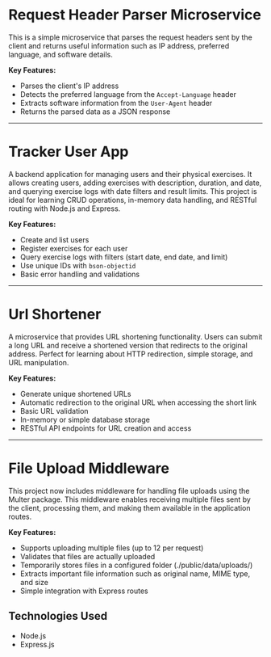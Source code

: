 # Request Header Parser Microservice

This is a simple microservice that parses the request headers sent by the client and returns useful information such as IP address, preferred language, and software details.

**Key Features:**  
- Parses the client's IP address  
- Detects the preferred language from the `Accept-Language` header  
- Extracts software information from the `User-Agent` header  
- Returns the parsed data as a JSON response  

---

# Tracker User App

A backend application for managing users and their physical exercises. It allows creating users, adding exercises with description, duration, and date, and querying exercise logs with date filters and result limits. This project is ideal for learning CRUD operations, in-memory data handling, and RESTful routing with Node.js and Express.

**Key Features:**  
- Create and list users  
- Register exercises for each user  
- Query exercise logs with filters (start date, end date, and limit)  
- Use unique IDs with `bson-objectid`  
- Basic error handling and validations

---

# Url Shortener

A microservice that provides URL shortening functionality. Users can submit a long URL and receive a shortened version that redirects to the original address. Perfect for learning about HTTP redirection, simple storage, and URL manipulation.

**Key Features:**  
- Generate unique shortened URLs  
- Automatic redirection to the original URL when accessing the short link  
- Basic URL validation  
- In-memory or simple database storage  
- RESTful API endpoints for URL creation and access  

---

# File Upload Middleware

This project now includes middleware for handling file uploads using the Multer package. This middleware enables receiving multiple files sent by the client, processing them, and making them available in the application routes.

**Key Features:**  
- Supports uploading multiple files (up to 12 per request)
- Validates that files are actually uploaded
- Temporarily stores files in a configured folder (./public/data/uploads/)
- Extracts important file information such as original name, MIME type, and size
- Simple integration with Express routes

## Technologies Used

- Node.js  
- Express.js  
